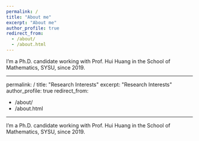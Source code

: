 ```yaml
---
permalink: /
title: "About me"
excerpt: "About me"
author_profile: true
redirect_from: 
  - /about/
  - /about.html
---
```


I’m a Ph.D. candidate working with Prof. Hui Huang in the School of Mathematics, SYSU, since 2019. 

---
permalink: /
title: "Research Interests"
excerpt: "Research Interests"
author_profile: true
redirect_from: 
  - /about/
  - /about.html
---

I’m a Ph.D. candidate working with Prof. Hui Huang in the School of Mathematics, SYSU, since 2019. 

